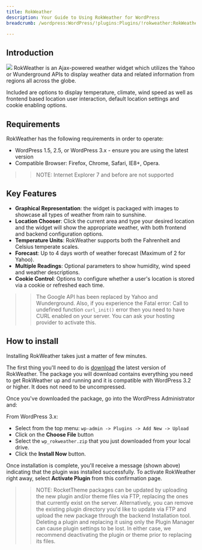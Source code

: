 ```yaml
---
title: RokWeather
description: Your Guide to Using RokWeather for WordPress
breadcrumb: /wordpress:WordPress/!plugins:Plugins/!rokweather:RokWeather

---
```


Introduction
-----
![][rokweather]
RokWeather is an Ajax-powered weather widget which utilizes the Yahoo or Wunderground APIs to display weather data and related information from regions all across the globe.

Included are options to display temperature, climate, wind speed as well as frontend based location user interaction, default location settings and cookie enabling options.

Requirements
------------
RokWeather has the following requirements in order to operate:

* WordPress 1.5, 2.5, or WordPress 3.x - ensure you are using the latest version
* Compatible Browser: Firefox, Chrome, Safari, IE8+, Opera.

>> NOTE: Internet Explorer 7 and before are not supported

Key Features
------------
* **Graphical Representation**: the widget is packaged with images to showcase all types of weather from rain to sunshine.
* **Location Chooser**: Click the current area and type your desired location and the widget will show the appropriate weather, with both frontend and backend configuration options.
* **Temperature Units**: RokWeather supports both the Fahrenheit and Celsius temperate scales.
* **Forecast**: Up to 4 days worth of weather forecast (Maximum of 2 for Yahoo).
* **Multiple Readings**: Optional parameters to show humidity, wind speed and weather descriptions.
* **Cookie Control**: Options to configure whether a user's location is stored via a cookie or refreshed each time.

>> The Google API has been replaced by Yahoo and Wunderground.  Also, if you experience the Fatal error: Call to undefined function `curl_init()` error then you need to have CURL enabled on your server. You can ask your hosting provider to activate this.

How to install
--------------
Installing RokWeather takes just a matter of few minutes.

The first thing you'll need to do is [download][download] the latest version of RokWeather. The package you will download contains everything you need to get RokWeather up and running and it is compatible with WordPress 3.2 or higher. It does not need to be uncompressed. 

Once you've downloaded the package, go into the WordPress Administrator and:

From WordPress 3.x:

* Select from the top menu: `wp-admin -> Plugins -> Add New -> Upload`
* Click on the **Choose File** button
* Select the `wp_rokweather.zip` that you just downloaded from your local drive.
* Click the **Install Now** button.

Once installation is complete, you'll receive a message (shown above) indicating that the plugin was installed successfully. To activate RokWeather right away, select **Activate Plugin** from this confirmation page.

>> NOTE: RocketTheme packages can be updated by uploading the new plugin and/or theme files via FTP, replacing the ones that currently exist on the server. Alternatively, you can remove the existing plugin directory you'd like to update via FTP and upload the new package through the backend Installation tool. Deleting a plugin and replacing it using only the Plugin Manager can cause plugin settings to be lost. In either case, we recommend deactivating the plugin or theme prior to replacing its files.

[featured]: assets/roksprocket-layout.png
[download]: http://www.rockettheme.com/extensions-downloads/club/1003-rokweather
[install]: ../../platform/extensions.md#how-to-install-an-extension
[rokweather]: assets/rokweather.png
[details]: assets/rokweather_details.png
